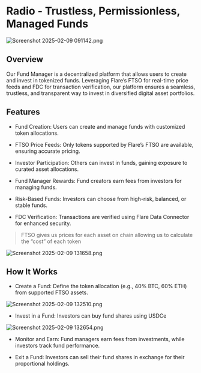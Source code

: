 
# Radio - Trustless, Permissionless, Managed Funds


![Screenshot 2025-02-09 091142.png](https://cdn.dorahacks.io/static/files/194e9faf5373bd8f70c04aa4e0cb87bb.png)

## Overview
Our Fund Manager is a decentralized platform that allows users to create and invest in tokenized funds. Leveraging Flare’s FTSO for real-time price feeds and FDC for transaction verification, our platform ensures a seamless, trustless, and transparent way to invest in diversified digital asset portfolios.

## Features

- Fund Creation: Users can create and manage funds with customized token allocations.

- FTSO Price Feeds: Only tokens supported by Flare’s FTSO are available, ensuring accurate pricing.
 
- Investor Participation: Others can invest in funds, gaining exposure to curated asset allocations.

- Fund Manager Rewards: Fund creators earn fees from investors for managing funds.
 
- Risk-Based Funds: Investors can choose from high-risk, balanced, or stable funds.
 
- FDC Verification: Transactions are verified using Flare Data Connector for enhanced security.


> FTSO gives us prices for each asset on chain allowing us to calculate  the “cost” of each token

![Screenshot 2025-02-09 131658.png](https://cdn.dorahacks.io/static/files/194eadb508a7c0763f051724b85abb42.png)

## How It Works

- Create a Fund: Define the token allocation (e.g., 40% BTC, 60% ETH) from supported FTSO assets.

![Screenshot 2025-02-09 132510.png](https://cdn.dorahacks.io/static/files/194eae2e5a034d2bdb0faae4b1f9e4c7.png)

- Invest in a Fund: Investors can buy fund shares using USDCe

![Screenshot 2025-02-09 132654.png](https://cdn.dorahacks.io/static/files/194eae47e521eb3f58b117542329267f.png)

- Monitor and Earn: Fund managers earn fees from investments, while investors track fund performance.
 
- Exit a Fund: Investors can sell their fund shares in exchange for their proportional holdings.
